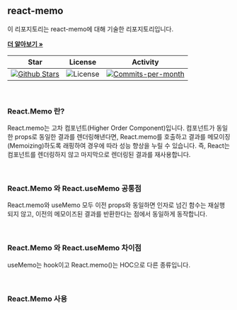 ## react-memo

이 리포지토리는 react-memo에 대해 기술한 리포지토리입니다. <br />

<a href="https://github.com/devncore/devncore"><strong>더 알아보기 »</strong></a>
 
| Star | License | Activity |
|:----:|:-------:|:--------:|
| <a href="https://github.com/devncore/docs/stargazers"><img src="https://img.shields.io/github/stars/devncore/docs" alt="Github Stars"></a> | <img src="https://img.shields.io/github/license/devncore/docs" alt="License"> | <a href="https://github.com/devncore/docs/pulse"><img src="https://img.shields.io/github/commit-activity/m/devncore/docs" alt="Commits-per-month"></a> |

<br />

### React.Memo 란?
React.memo는 고차 컴포넌트(Higher Order Component)입니다.
컴포넌트가 동일한 props로 동일한 결과를 렌더링해낸다면, React.memo를 호출하고 결과를 메모이징(Memoizing)하도록 래핑하여 경우에 따라 성능 향상을 누릴 수 있습니다. 즉, React는 컴포넌트를 렌더링하지 않고 마지막으로 렌더링된 결과를 재사용합니다.

<br />

### React.Memo 와 React.useMemo 공통점
React.memo와 useMemo 모두 이전 props와 동일하면 인자로 넘긴 함수는 재실행되지 않고, 이전의 메모이즈된 결과를 반환한다는 점에서 동일하게 동작합니다.

<br />

### React.Memo 와 React.useMemo 차이점
useMemo는 hook이고 React.memo()는 HOC으로 다른 종류입니다.

<br />

### React.Memo 사용


<br />
